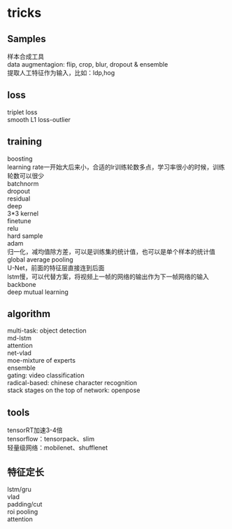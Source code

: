 # tricks
## Samples
样本合成工具<br>
data augmentagion: flip, crop, blur, dropout & ensemble<br>
提取人工特征作为输入，比如：ldp,hog<br>

## loss
triplet loss<br>
smooth L1 loss-outlier<br>

## training
boosting<br>
learning rate一开始大后来小，合适的lr训练轮数多点，学习率很小的时候，训练轮数可以很少<br>
batchnorm<br>
dropout<br>
residual<br>
deep<br>
3*3 kernel<br>
finetune<br>
relu<br>
hard sample<br>
adam<br>
归一化，减均值除方差，可以是训练集的统计值，也可以是单个样本的统计值<br>
global average pooling<br>
U-Net，前面的特征层直接连到后面<br>
lstm慢，可以代替方案，将视频上一帧的网络的输出作为下一帧网络的输入<br>
backbone<br>
deep mutual learning<br>

## algorithm
multi-task: object detection<br>
md-lstm<br>
attention<br>
net-vlad<br>
moe-mixture of experts<br>
ensemble<br>
gating: video classification<br>
radical-based: chinese character recognition<br>
stack stages on the top of network: openpose<br>

## tools
tensorRT加速3-4倍<br>
tensorflow：tensorpack、slim<br>
轻量级网络：mobilenet、shufflenet<br>

## 特征定长
lstm/gru<br>
vlad<br>
padding/cut<br>
roi pooling<br>
attention<br>

